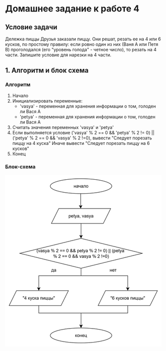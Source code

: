 # Домашнее задание к работе 4

## Условие задачи
Дележка пиццы
Друзья заказали пиццу. Они решат, резать ее на 4 или 6 кусков, по простому правилу: если ровно один из них (Ваня A или Петя B) 
проголодался (его "уровень голода" - четное число), то резать на 4 части. Запишите условие для нарезки на 4 части.

## 1. Алгоритм и блок схема

### Алгоритм 
1. Начало
2. Инициализировать переменные:
   * 'vasya' - переменная для хранения информации о том, голоден ли Вася А
   * 'petya' - переменная для хранения информации о том, голоден ли Вася А
3. Считать значения переменных 'vasya' и 'petya'
4. Если выполняется условие ('vasya' % 2 == 0 && 'petya' % 2 != 0) || ('petya' % 2 == 0 && 'vasya' % 2 !=0), вывести "Следует порезать пиццу на 4 куска"
   Иначе вывести "Следует порезать пиццу на 6 кусков"
5. Конец

### Блок-схема
![Блок-схема алгоритма](photo_2025-10-06_23-09-07.jpg)

